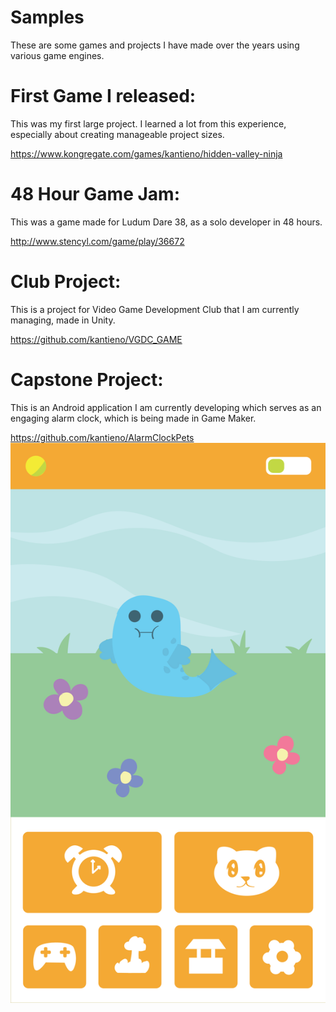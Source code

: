 # Samples
These are some games and projects I have made over the years using various game engines.

# First Game I released: 
This was my first large project. I learned a lot from this experience, especially about creating manageable project sizes.

https://www.kongregate.com/games/kantieno/hidden-valley-ninja
# 48 Hour Game Jam:
This was a game made for Ludum Dare 38, as a solo developer in 48 hours.

http://www.stencyl.com/game/play/36672
# Club Project:
This is a project for Video Game Development Club that I am currently managing, made in Unity. 

https://github.com/kantieno/VGDC_GAME
# Capstone Project:
This is an Android application I am currently developing which serves as an engaging alarm clock, which is being made in Game Maker. 

https://github.com/kantieno/AlarmClockPets
![UI WIP](http://github.com/kantieno/AlarmClockPets/blob/master/path720.png)
